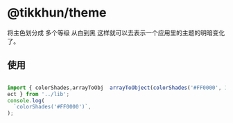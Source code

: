 # @tikkhun/theme

将主色划分成 多个等级 从白到黑 这样就可以去表示一个应用里的主题的明暗变化了。

## 使用

```javascript

import { colorShades,arrayToObj  arrayToObject(colorShades('#FF0000', 10)),
ect } from '../lib';
console.log(
  `colorShades('#FF0000')`,
);

```
